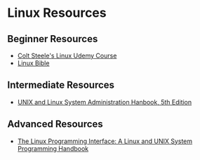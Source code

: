 # Linux Resources

## Beginner Resources
- [Colt Steele's Linux Udemy Course](https://www.udemy.com/course/the-linux-command-line-bootcamp/)
- [Linux Bible](https://www.amazon.com/Linux-Bible-Christopher-Negus/dp/1119578884/ref=sr_1_3?dchild=1&keywords=linux+bible+10th&qid=1626133156&sr=8-3)

## Intermediate Resources
- [UNIX and Linux System Administration Hanbook, 5th Edition](https://www.amazon.com/UNIX-Linux-System-Administration-Handbook/dp/0134277554/ref=nodl_)

## Advanced Resources
- [The Linux Programming Interface: A Linux and UNIX System Programming Handbook](https://www.amazon.com/Linux-Programming-Interface-System-Handbook/dp/1593272200)
